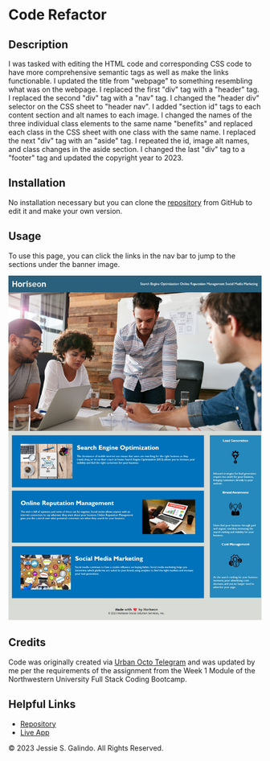 # Code Refactor

## Description

I was tasked with editing the HTML code and corresponding CSS code to have more comprehensive semantic tags as well as make the links functionable. I updated the title from "webpage" to something resembling what was on the webpage. I replaced the first "div" tag with a "header" tag. I replaced the second "div" tag with a "nav" tag. I changed the "header div" selector on the CSS sheet to "header nav". I added "section id" tags to each content section and alt names to each image. I changed the names of the three individual class elements to the same name "benefits" and replaced each class in the CSS sheet with one class with the same name. I replaced the next "div" tag with an "aside" tag. I repeated the id, image alt names, and class changes in the aside section. I changed the last "div" tag to a "footer" tag and updated the copyright year to 2023.

## Installation

No installation necessary but you can clone the [repository](https://github.com/MrMessyFace/code-refactor) from GitHub to edit it and make your own version.

## Usage

To use this page, you can click the links in the nav bar to jump to the sections under the banner image.

![Screenshot](./assets/images/code-refactor2.jpg)

## Credits

Code was originally created via [Urban Octo Telegram](https://github.com/coding-boot-camp/urban-octo-telegram) and was updated by me per the requirements of the assignment from the Week 1 Module of the Northwestern University Full Stack Coding Bootcamp.

## Helpful Links

- [Repository](https://github.com/MrMessyFace/code-refactor)
- [Live App](https://mrmessyface.github.io/code-refactor/)

&copy; 2023 Jessie S. Galindo. All Rights Reserved.
